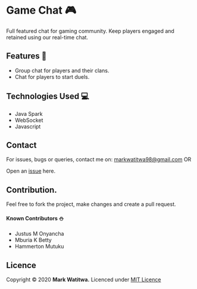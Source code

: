 # Game Chat :video_game:
Full featured chat for gaming community. Keep players engaged and retained using our real-time chat.

## Features :triangular_flag_on_post:
- Group chat for players and their clans.
- Chat for players to start duels.

## Technologies Used :computer:
- Java Spark
- WebSocket
- Javascript

## Contact
For issues, bugs or queries, contact me on:
[markwatitwa98@gmail.com](mailto:markwatitwa98@gmail.com) OR 

Open an [issue](https://github.com/MarkWatitwa/chat-client/issues/new) here.

## Contribution.
Feel free to fork the project, make changes and create a pull request.
#### Known Contributors :snowman:
- Justus M Onyancha
- Mburia K Betty
- Hammerton Mutuku

## Licence
Copyright &copy; 2020 **Mark Watitwa.**
Licenced under [MIT Licence](https://github.com/MarkWatitwa/chat-client/blob/dev/LICENSE)
